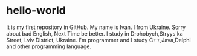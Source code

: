# hello-world
It is my first repository in GitHub. My name is Ivan. I from Ukraine. Sorry about bad English, Next Time be better. 
I study in Drohobych,Stryys'ka Street, Lviv District, Ukraine. I'm programmer and I study C++,Java,Delphi and other programming language.
